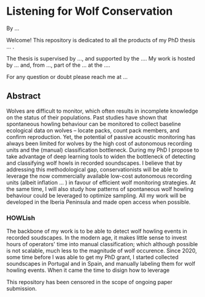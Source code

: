 # Listening for Wolf Conservation
By ...

Welcome! This repository is dedicated to all the products of my PhD thesis ... .

The thesis is supervised by ..., and supported by the .... My work is hosted by ... and, from ..., part of the ... at the .... 

For any question or doubt please reach me at ...

## Abstract

Wolves are difficult to monitor, which often results in incomplete knowledge on the status of their populations. Past studies have shown that spontaneous howling behaviour can be monitored to collect baseline ecological data on wolves – locate packs, count pack members, and confirm reproduction. Yet, the potential of passive acoustic monitoring has always been limited for wolves by the high cost of autonomous recording units and the (manual) classification bottleneck. During my PhD I propose to take advantage of deep learning tools to widen the bottleneck of detecting and classifying wolf howls in recorded soundscapes. I believe that by addressing this methodological gap, conservationists will be able to leverage the now commercially available low-cost autonomous recording units (albeit inflation ... ) in favour of efficient wolf monitoring strategies. At the same time, I will also study how patterns of spontaneous wolf howling behaviour could be leveraged to optimize sampling. All my work will be developed in the Iberia Peninsula and made open access when possible.

### HOWLish

The backbone of my work is to be able to detect wolf howling events in recorded soudscapes. In the modern age, it makes little sense to invest hours of operators' time into manual classification; which although possible is not scalable, much less to the magnitude of wolf occurence. Since 2020, some time before I was able to get my PhD grant, I started collected soundscapes in Portugal and in Spain, and manually labeling them for wolf howling events. When it came the time to disign how to leverage 


This repository has been censored in the scope of ongoing paper submission. 

